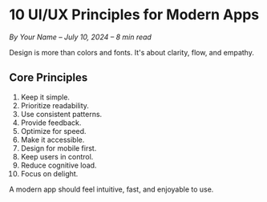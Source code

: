 # 10 UI/UX Principles for Modern Apps

*By Your Name – July 10, 2024 – 8 min read*  

Design is more than colors and fonts. It's about clarity, flow, and empathy.

## Core Principles
1. Keep it simple.  
2. Prioritize readability.  
3. Use consistent patterns.  
4. Provide feedback.  
5. Optimize for speed.  
6. Make it accessible.  
7. Design for mobile first.  
8. Keep users in control.  
9. Reduce cognitive load.  
10. Focus on delight.

A modern app should feel intuitive, fast, and enjoyable to use.
